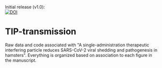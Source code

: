Initial release (v1.0):<br>
[![DOI](https://zenodo.org/badge/508060682.svg)](https://zenodo.org/badge/latestdoi/508060682)

# TIP-transmission
Raw data and code associated with "A single-administration therapeutic interfering particle reduces SARS-CoV-2 viral shedding and pathogenesis in hamsters". Everything is organized based on association to each figure in the manuscript.
